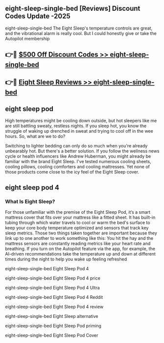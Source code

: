 ## eight-sleep-single-bed [Reviews​] Discount Codes Update -2025

eight-sleep-single-bed The Eight Sleep's temperature controls are great, and the vibrational alarm is really cool. But I could honestly give or take the Autopilot membership

## 👉🔴 [$500 Off Discount Codes >> eight-sleep-single-bed](http://download.freeplayer.one?title=eight-sleep-single-bed&ref=18-ES)

## 👉🔴 [Eight Sleep Reviews >> eight-sleep-single-bed](http://download.freeplayer.one?title=eight-sleep-single-bed&ref=18-ES)

## eight sleep pod

High temperatures might be cooling down outside, but hot sleepers like me are still battling sweaty, restless nights. If you sleep hot, you know the struggle of waking up drenched in sweat and trying to cool off in the wee hours. So, what are we to do?

Switching to lighter bedding can only do so much when you're already unbearably hot. But there's a better solution. If you follow the wellness news cycle or health influencers like Andrew Huberman, you might already be familiar with the brand Eight Sleep. I've tested numerous cooling sheets, cooling pillows, cooling comforters and cooling mattresses. Yet none of those products come close to the icy feel of the Eight Sleep cover.

## eight sleep pod 4

### What Is Eight Sleep?

For those unfamiliar with the premise of the Eight Sleep Pod, it’s a smart mattress cover that fits over your mattress like a fitted sheet. It has built-in tubing through which water travels to cool or warm the bed's surface to keep your core body temperature optimized and sensors that track key sleep metrics. Those two things taken together are important because they link up to one another to work something like this: You hit the hay and the mattress sensors are constantly reading metrics like your heart rate and breathing. If you turn on the Autopilot feature via the app, for example, the AI-driven recommendations take the temperature up and down at different times during the night to help you wake up feeling refreshed

eight-sleep-single-bed Eight Sleep Pod 4

eight-sleep-single-bed Eight Sleep Pod 4 price

eight-sleep-single-bed Eight Sleep Pod 4 Ultra

eight-sleep-single-bed Eight Sleep Pod 4 Reddit

eight-sleep-single-bed Eight Sleep Pod 4 review

eight-sleep-single-bed Eight Sleep alternative

eight-sleep-single-bed Eight Sleep Pod priming

eight-sleep-single-bed Eight Sleep Pod Cover
